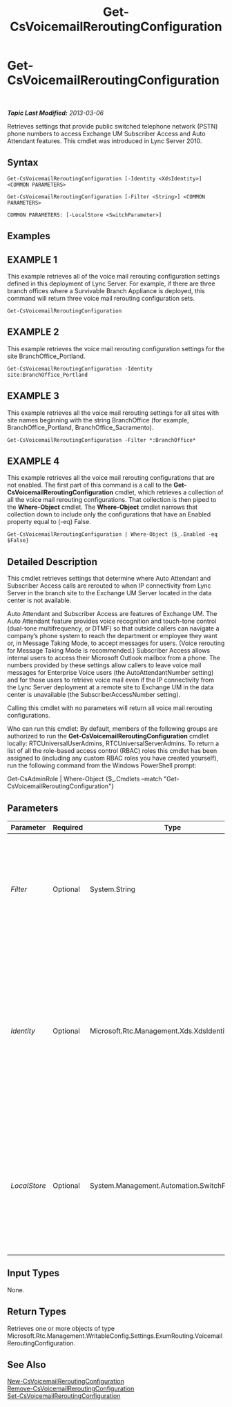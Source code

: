 ﻿---
title: Get-CsVoicemailReroutingConfiguration
TOCTitle: Get-CsVoicemailReroutingConfiguration
ms:assetid: 25e401eb-6a84-468f-b0eb-5b794f20b5bc
ms:mtpsurl: https://technet.microsoft.com/en-us/library/Gg425732(v=OCS.15)
ms:contentKeyID: 48183656
ms.date: 07/23/2014
mtps_version: v=OCS.15
---

<div data-xmlns="http://www.w3.org/1999/xhtml">

<div class="topic" data-xmlns="http://www.w3.org/1999/xhtml" data-msxsl="urn:schemas-microsoft-com:xslt" data-cs="http://msdn.microsoft.com/en-us/">

<div data-asp="http://msdn2.microsoft.com/asp">

# Get-CsVoicemailReroutingConfiguration

</div>

<div id="mainSection">

<div id="mainBody">

<span> </span>

_**Topic Last Modified:** 2013-03-06_

Retrieves settings that provide public switched telephone network (PSTN) phone numbers to access Exchange UM Subscriber Access and Auto Attendant features. This cmdlet was introduced in Lync Server 2010.

<div>

## Syntax

    Get-CsVoicemailReroutingConfiguration [-Identity <XdsIdentity>] <COMMON PARAMETERS>

    Get-CsVoicemailReroutingConfiguration [-Filter <String>] <COMMON PARAMETERS>

    COMMON PARAMETERS: [-LocalStore <SwitchParameter>]

</div>

<div>

## Examples

<div>

## EXAMPLE 1

This example retrieves all of the voice mail rerouting configuration settings defined in this deployment of Lync Server. For example, if there are three branch offices where a Survivable Branch Appliance is deployed, this command will return three voice mail rerouting configuration sets.

    Get-CsVoicemailReroutingConfiguration

</div>

<div>

## EXAMPLE 2

This example retrieves the voice mail rerouting configuration settings for the site BranchOffice\_Portland.

    Get-CsVoicemailReroutingConfiguration -Identity site:BranchOffice_Portland

</div>

<div>

## EXAMPLE 3

This example retrieves all the voice mail rerouting settings for all sites with site names beginning with the string BranchOffice (for example, BranchOffice\_Portland, BranchOffice\_Sacramento).

    Get-CsVoicemailReroutingConfiguration -Filter *:BranchOffice*

</div>

<div>

## EXAMPLE 4

This example retrieves all the voice mail rerouting configurations that are not enabled. The first part of this command is a call to the **Get-CsVoicemailReroutingConfiguration** cmdlet, which retrieves a collection of all the voice mail rerouting configurations. That collection is then piped to the **Where-Object** cmdlet. The **Where-Object** cmdlet narrows that collection down to include only the configurations that have an Enabled property equal to (-eq) False.

    Get-CsVoicemailReroutingConfiguration | Where-Object {$_.Enabled -eq $False}

</div>

</div>

<div>

## Detailed Description

This cmdlet retrieves settings that determine where Auto Attendant and Subscriber Access calls are rerouted to when IP connectivity from Lync Server in the branch site to the Exchange UM Server located in the data center is not available.

Auto Attendant and Subscriber Access are features of Exchange UM. The Auto Attendant feature provides voice recognition and touch-tone control (dual-tone multifrequency, or DTMF) so that outside callers can navigate a company’s phone system to reach the department or employee they want or, in Message Taking Mode, to accept messages for users. (Voice rerouting for Message Taking Mode is recommended.) Subscriber Access allows internal users to access their Microsoft Outlook mailbox from a phone. The numbers provided by these settings allow callers to leave voice mail messages for Enterprise Voice users (the AutoAttendantNumber setting) and for those users to retrieve voice mail even if the IP connectivity from the Lync Server deployment at a remote site to Exchange UM in the data center is unavailable (the SubscriberAccessNumber setting).

Calling this cmdlet with no parameters will return all voice mail rerouting configurations.

Who can run this cmdlet: By default, members of the following groups are authorized to run the **Get-CsVoicemailReroutingConfiguration** cmdlet locally: RTCUniversalUserAdmins, RTCUniversalServerAdmins. To return a list of all the role-based access control (RBAC) roles this cmdlet has been assigned to (including any custom RBAC roles you have created yourself), run the following command from the Windows PowerShell prompt:

Get-CsAdminRole | Where-Object {$\_.Cmdlets –match "Get-CsVoicemailReroutingConfiguration"}

</div>

<div>

## Parameters


<table>
<colgroup>
<col style="width: 25%" />
<col style="width: 25%" />
<col style="width: 25%" />
<col style="width: 25%" />
</colgroup>
<thead>
<tr class="header">
<th>Parameter</th>
<th>Required</th>
<th>Type</th>
<th>Description</th>
</tr>
</thead>
<tbody>
<tr class="odd">
<td><p><em>Filter</em></p></td>
<td><p>Optional</p></td>
<td><p>System.String</p></td>
<td><p>The Filter parameter allows you to retrieve configuration settings for a particular set of sites based on wildcard matching.</p></td>
</tr>
<tr class="even">
<td><p><em>Identity</em></p></td>
<td><p>Optional</p></td>
<td><p>Microsoft.Rtc.Management.Xds.XdsIdentity</p></td>
<td><p>The unique identifier of the configuration you want to retrieve. For this cmdlet the Identity will be either Global or Site:&lt;site name&gt;, where &lt;site name&gt; is the name of the site to which the settings are applied.</p></td>
</tr>
<tr class="odd">
<td><p><em>LocalStore</em></p></td>
<td><p>Optional</p></td>
<td><p>System.Management.Automation.SwitchParameter</p></td>
<td><p>Retrieves the voice mail rerouting configuration from the local replica of the Central Management store, rather than the Central Management store itself.</p></td>
</tr>
</tbody>
</table>


</div>

<div>

## Input Types

None.

</div>

<div>

## Return Types

Retrieves one or more objects of type Microsoft.Rtc.Management.WritableConfig.Settings.ExumRouting.VoicemailReroutingConfiguration.

</div>

<div>

## See Also


[New-CsVoicemailReroutingConfiguration](new-csvoicemailreroutingconfiguration.md)  
[Remove-CsVoicemailReroutingConfiguration](remove-csvoicemailreroutingconfiguration.md)  
[Set-CsVoicemailReroutingConfiguration](set-csvoicemailreroutingconfiguration.md)  
  

</div>

</div>

<span> </span>

</div>

</div>

</div>

